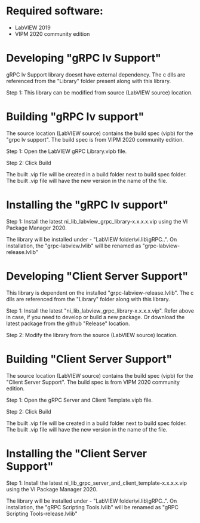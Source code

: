 # Required software:
- LabVIEW 2019
- VIPM 2020 community edition

# Developing "gRPC lv Support"

gRPC lv Support library doesnt have external dependency. The c dlls are referenced from the "Library" folder present along with this library.

Step 1: This library can be modified from source (LabVIEW source) location.

# Building "gRPC lv support"

The source location (LabVIEW source) contains the build spec (vipb) for the "grpc lv support". The build spec is from VIPM 2020 community edition.

Step 1: Open the LabVIEW gRPC Library.vipb file.

Step 2: Click Build

The built .vip file will be created in a build folder next to build spec folder. The built .vip file will have the new version in the name of the file.

# Installing the "gRPC lv support"

Step 1: Install the latest ni_lib_labview_grpc_library-x.x.x.x.vip using the VI Package Manager 2020.

The library will be installed under - "LabVIEW folder\vi.lib\gRPC\..". On installation, the "grpc-labview.lvlib" will be renamed as "grpc-labview-release.lvlib"

# Developing "Client Server Support"

This library is dependent on the installed "grpc-labview-release.lvlib". The c dlls are referenced from the "Library" folder along with this library.

Step 1: Install the latest "ni_lib_labview_grpc_library-x.x.x.x.vip". Refer above in case, if you need to develop or build a new package. Or download the latest package from the github "Release" location.

Step 2: Modify the library from the source (LabVIEW source) location.

# Building "Client Server Support"

The source location (LabVIEW source) contains the build spec (vipb) for the "Client Server Support". The build spec is from VIPM 2020 community edition.

Step 1: Open the gRPC Server and Client Template.vipb file.

Step 2: Click Build

The built .vip file will be created in a build folder next to build spec folder. The built .vip file will have the new version in the name of the file.

# Installing the "Client Server Support"

Step 1: Install the latest ni_lib_grpc_server_and_client_template-x.x.x.x.vip using the VI Package Manager 2020.

The library will be installed under - "LabVIEW folder\vi.lib\gRPC\..". On installation, the "gRPC Scripting Tools.lvlib" will be renamed as "gRPC Scripting Tools-release.lvlib"
